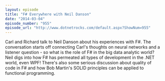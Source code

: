 ```yaml
---
layout: episode
title: "F# Everywhere with Neil Danson"
date: "2014-03-04"
episode_number: "955"
episode_url: "http://www.dotnetrocks.com/default.aspx?ShowNum=955"
---
```


Carl and Richard talk to Neil Danson about his experiences with F#. The conversation starts off connecting Carl's thoughts on neural networks and a listener question - so what is the role of F# in the big data analytic world? Neil digs into how F# has permeated all types of development in the .NET world, even WPF! There's also some serious discussion about quality of code in F# and how Bob Martin's SOLID principles can be applied to functional programming. 
